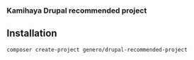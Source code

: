 ### Kamihaya Drupal recommended project


## Installation

`composer create-project genero/drupal-recommended-project`

